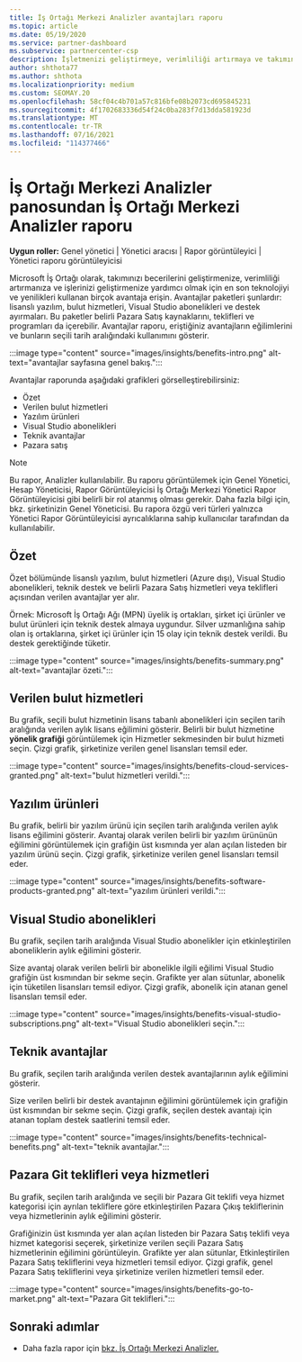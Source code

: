 ```yaml
---
title: İş Ortağı Merkezi Analizler avantajları raporu
ms.topic: article
ms.date: 05/19/2020
ms.service: partner-dashboard
ms.subservice: partnercenter-csp
description: İşletmenizi geliştirmeye, verimliliği artırmaya ve takımınıza yardımcı olmak için size verilen Microsoft İş Ortağı avantajlarının türlerini görme.
author: shthota77
ms.author: shthota
ms.localizationpriority: medium
ms.custom: SEOMAY.20
ms.openlocfilehash: 58cf04c4b701a57c816bfe08b2073cd695845231
ms.sourcegitcommit: 4f1702683336d54f24c0ba283f7d13dda581923d
ms.translationtype: MT
ms.contentlocale: tr-TR
ms.lasthandoff: 07/16/2021
ms.locfileid: "114377466"
---
```

# <a name="benefits-report-available-from-the-partner-center-insights-dashboard"></a>İş Ortağı Merkezi Analizler panosundan İş Ortağı Merkezi Analizler raporu

**Uygun roller:** Genel yönetici | Yönetici aracısı | Rapor görüntüleyici | Yönetici raporu görüntüleyicisi

Microsoft İş Ortağı olarak, takımınızı becerilerini geliştirmenize, verimliliği artırmanıza ve işlerinizi geliştirmenize yardımcı olmak için en son teknolojiyi ve yenilikleri kullanan birçok avantaja erişin. Avantajlar paketleri şunlardır: lisanslı yazılım, bulut hizmetleri, Visual Studio abonelikleri ve destek ayırmaları. Bu paketler belirli Pazara Satış kaynaklarını, teklifleri ve programları da içerebilir. Avantajlar raporu, eriştiğiniz avantajların eğilimlerini ve bunların seçili tarih aralığındaki kullanımını gösterir.

:::image type="content" source="images/insights/benefits-intro.png" alt-text="avantajlar sayfasına genel bakış.":::

Avantajlar raporunda aşağıdaki grafikleri görselleştirebilirsiniz:

- Özet
- Verilen bulut hizmetleri
- Yazılım ürünleri
- Visual Studio abonelikleri
- Teknik avantajlar
- Pazara satış

 > [!NOTE]
 > Bu rapor, Analizler kullanılabilir. Bu raporu görüntülemek için Genel Yönetici, Hesap Yöneticisi, Rapor Görüntüleyicisi İş Ortağı Merkezi Yönetici Rapor Görüntüleyicisi gibi belirli bir rol atanmış olması gerekir. Daha fazla bilgi için, bkz. şirketinizin Genel Yöneticisi. Bu rapora özgü veri türleri yalnızca Yönetici Rapor Görüntüleyicisi ayrıcalıklarına sahip kullanıcılar tarafından da kullanılabilir.

## <a name="summary"></a>Özet

Özet bölümünde lisanslı yazılım, bulut hizmetleri (Azure dışı), Visual Studio abonelikleri, teknik destek ve belirli Pazara Satış hizmetleri veya teklifleri açısından verilen avantajlar yer alır.

Örnek: Microsoft İş Ortağı Ağı (MPN) üyelik iş ortakları, şirket içi ürünler ve bulut ürünleri için teknik destek almaya uygundur. Silver uzmanlığına sahip olan iş ortaklarına, şirket içi ürünler için 15 olay için teknik destek verildi. Bu destek gerektiğinde tüketir. 

:::image type="content" source="images/insights/benefits-summary.png" alt-text="avantajlar özeti.":::

## <a name="cloud-services-granted"></a>Verilen bulut hizmetleri

Bu grafik, seçili bulut hizmetinin lisans tabanlı abonelikleri için seçilen tarih aralığında verilen aylık lisans eğilimini gösterir.
Belirli bir bulut hizmetine **yönelik grafiği** görüntülemek için Hizmetler sekmesinden bir bulut hizmeti seçin. Çizgi grafik, şirketinize verilen genel lisansları temsil eder.

:::image type="content" source="images/insights/benefits-cloud-services-granted.png" alt-text="bulut hizmetleri verildi.":::

## <a name="software-products"></a>Yazılım ürünleri

Bu grafik, belirli bir yazılım ürünü için seçilen tarih aralığında verilen aylık lisans eğilimini gösterir. Avantaj olarak verilen belirli bir yazılım ürününün eğilimini görüntülemek için grafiğin üst kısmında yer alan açılan listeden bir yazılım ürünü seçin. Çizgi grafik, şirketinize verilen genel lisansları temsil eder.

:::image type="content" source="images/insights/benefits-software-products-granted.png" alt-text="yazılım ürünleri verildi.":::

## <a name="visual-studio-subscriptions"></a>Visual Studio abonelikleri

Bu grafik, seçilen tarih aralığında Visual Studio abonelikler için etkinleştirilen aboneliklerin aylık eğilimini gösterir.

Size avantaj olarak verilen belirli bir abonelikle ilgili eğilimi Visual Studio grafiğin üst kısmından bir sekme seçin. Grafikte yer alan sütunlar, abonelik için tüketilen lisansları temsil ediyor. Çizgi grafik, abonelik için atanan genel lisansları temsil eder.

:::image type="content" source="images/insights/benefits-visual-studio-subscriptions.png" alt-text="Visual Studio abonelikleri seçin.":::

## <a name="technical-benefits"></a>Teknik avantajlar

Bu grafik, seçilen tarih aralığında verilen destek avantajlarının aylık eğilimini gösterir.

Size verilen belirli bir destek avantajının eğilimini görüntülemek için grafiğin üst kısmından bir sekme seçin. Çizgi grafik, seçilen destek avantajı için atanan toplam destek saatlerini temsil eder.

:::image type="content" source="images/insights/benefits-technical-benefits.png" alt-text="teknik avantajlar.":::

## <a name="go-to-market-offers-or-services"></a>Pazara Git teklifleri veya hizmetleri

Bu grafik, seçilen tarih aralığında ve seçili bir Pazara Git teklifi veya hizmet kategorisi için ayrılan tekliflere göre etkinleştirilen Pazara Çıkış tekliflerinin veya hizmetlerinin aylık eğilimini gösterir.

Grafiğinizin üst kısmında yer alan açılan listeden bir Pazara Satış teklifi veya hizmet kategorisi seçerek, şirketinize verilen seçili Pazara Satış hizmetlerinin eğilimini görüntüleyin. Grafikte yer alan sütunlar, Etkinleştirilen Pazara Satış tekliflerini veya hizmetleri temsil ediyor. Çizgi grafik, genel Pazara Satış tekliflerini veya şirketinize verilen hizmetleri temsil eder.

:::image type="content" source="images/insights/benefits-go-to-market.png" alt-text="Pazara Git teklifleri.":::

## <a name="next-steps"></a>Sonraki adımlar

- Daha fazla rapor için [bkz. İş Ortağı Merkezi Analizler.](partner-center-insights.md)
